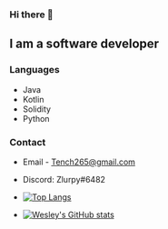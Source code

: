 
### Hi there 👋

## I am a software developer

### Languages
- Java
- Kotlin
- Solidity
- Python

### Contact
- Email - Tench265@gmail.com
- Discord: Zlurpy#6482

- [![Top Langs](https://github-readme-stats.vercel.app/api/top-langs/?username=Wesley-1&layout=compact)](https://github.com/Wesley-1/github-readme-stats)
- [![Wesley's GitHub stats](https://github-readme-stats.vercel.app/api?username=Wesley-1)](https://github.com/anuraghazra/github-readme-stats)
